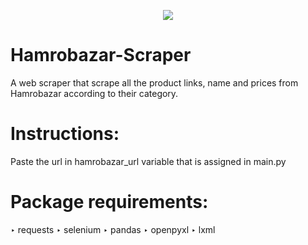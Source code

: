 <p align='center'>
  <a href = 'https://www.hamrobazar.com'><img src='https://play-lh.googleusercontent.com/UDVOHsb_qVoWJ3W_K_dkak2fFj3iJLoik0_b2CHvjgAx5BUd2tpsc6moRHHArP1SN9V9=w600-h300-pc0xffffff-pd'></a>
</p>

# Hamrobazar-Scraper
A web scraper that scrape all the product links, name and prices from Hamrobazar according to their category.

# Instructions:
Paste the url in hamrobazar_url variable that is assigned in main.py 

# Package requirements:
‣ requests
‣ selenium
‣ pandas
‣ openpyxl
‣ lxml
